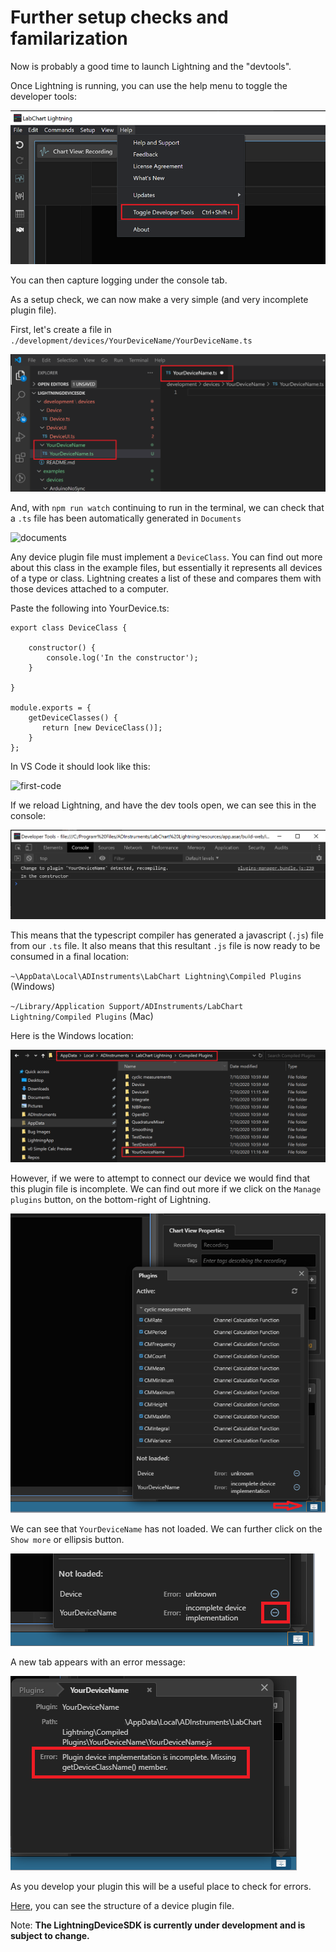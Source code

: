 # Further setup checks and familarization

Now is probably a good time to launch Lightning and the "devtools".

Once Lightning is running, you can use the help menu to toggle the developer tools:

![toggle-developer-tools](images/toggle-developer-tools.png)

You can then capture logging under the console tab.

As a setup check, we can now make a very simple (and very incomplete plugin file).

First, let's create a file in `./development/devices/YourDeviceName/YourDeviceName.ts`

![empty-plugin](./images/empty-plugin.png)


And, with `npm run watch` continuing to run in the terminal, we can check that a `.ts` file has been automatically generated in `Documents`

<image rel="preload" src="images/documents.png" alt="documents" type="font/woff2" crossorigin="anonymous">

Any device plugin file must implement a `DeviceClass`. You can find out more about this class in the example files, but essentially it represents all devices of a type or class. Lightning creates a list of these and compares them with those devices attached to a computer.

Paste the following into YourDevice.ts:

```
export class DeviceClass {

    constructor() {
        console.log('In the constructor');
    }

}

module.exports = {
    getDeviceClasses() {
       return [new DeviceClass()];
    }
};
```

In VS Code it should look like this:

![first-code](https://github.com/adinstruments/LightningDeviceSDK/raw/update-readme/images/first-code.PNG)


If we reload Lightning, and have the dev tools open, we can see this in the console:

![compile-message](images/compile-message.png)

This means that the typescript compiler has generated a javascript (`.js`) file from our `.ts` file. It also means that this resultant `.js` file is now ready to be consumed in a final location:

`~\AppData\Local\ADInstruments\LabChart Lightning\Compiled Plugins` (Windows)

`~/Library/Application Support/ADInstruments/LabChart Lightning/Compiled Plugins` (Mac)

Here is the Windows location:

![compiled-plugins](images/compiled-plugins.png)

However, if we were to attempt to connect our device we would find that this plugin file is incomplete. We can find out more if we click on the `Manage plugins` button, on the bottom-right of Lightning.

![click-managed-plugins](images/click-managed-plugins.png)

We can see that `YourDeviceName` has not loaded. We can further click on the `Show more` or ellipsis button.

![show-more](images/show-more.png)

A new tab appears with an error message:

![error-message](images/error-message.png)

As you develop your plugin this will be a useful place to check for errors.

[Here](OVERVIEW.md), you can see the structure of a device plugin file.  
  



<!-- 

In this case we have not correctly implemented the IDeviceClass interface. You can find this and other interfaces in `device-api.ts`:

![device-api](images/device-api.png) -->




Note: **The LightningDeviceSDK is currently under development and is subject to change.**

